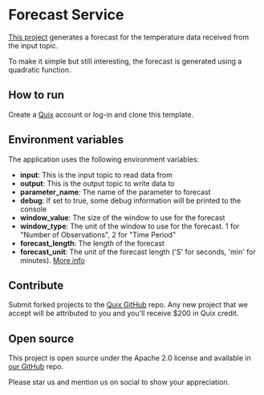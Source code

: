 # Forecast Service

[This project](https://github.com/quixio/template-predictive-maintenance/tree/develop/Forecast%20Service) generates
a forecast for the temperature data received from the input topic.

To make it simple but still interesting, the forecast is generated using a quadratic function.

## How to run

Create a [Quix](https://portal.platform.quix.ai/self-sign-up?xlink=github) account or log-in and clone this template.

## Environment variables

The application uses the following environment variables:

- **input**: This is the input topic to read data from
- **output**: This is the output topic to write data to
- **parameter_name**: The name of the parameter to forecast
- **debug**: If set to true, some debug information will be printed to the console
- **window_value**: The size of the window to use for the forecast
- **window_type**: The unit of the window to use for the forecast. 1 for "Number of Observations", 2 for "Time Period"
- **forecast_length**: The length of the forecast
- **forecast_unit**: The unit of the forecast length ('S' for seconds, 'min' for minutes). [More info](https://pandas.pydata.org/pandas-docs/stable/user_guide/timeseries.html#offset-aliases)

## Contribute

Submit forked projects to the [Quix GitHub](https://github.com/quixio/quix-samples) repo. Any new project that we accept
will be attributed to you and you'll receive $200 in Quix credit.

## Open source

This project is open source under the Apache 2.0 license and available
in [our GitHub](https://github.com/quixio/quix-samples) repo.

Please star us and mention us on social to show your appreciation.


